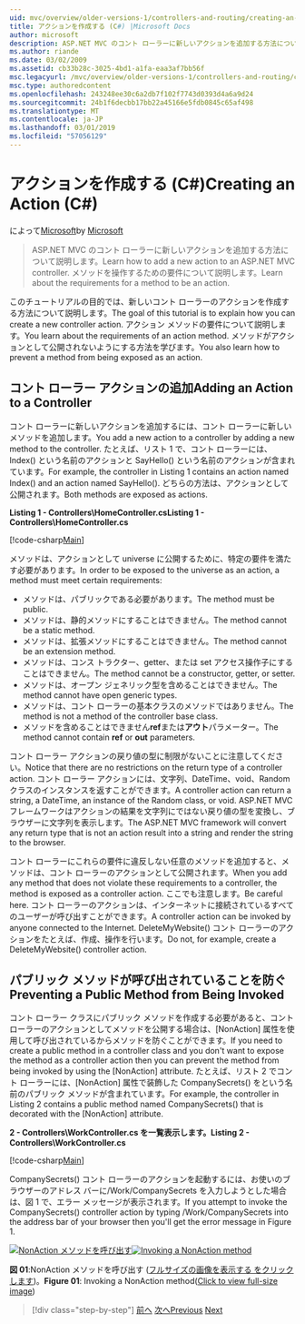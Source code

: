 ```yaml
---
uid: mvc/overview/older-versions-1/controllers-and-routing/creating-an-action-cs
title: アクションを作成する (C#) |Microsoft Docs
author: microsoft
description: ASP.NET MVC のコント ローラーに新しいアクションを追加する方法について説明します。 メソッドを操作するための要件について説明します。
ms.author: riande
ms.date: 03/02/2009
ms.assetid: cb33b28c-3025-4bd1-a1fa-eaa3af7bb56f
msc.legacyurl: /mvc/overview/older-versions-1/controllers-and-routing/creating-an-action-cs
msc.type: authoredcontent
ms.openlocfilehash: 243248ee30c6a2db7f102f7743d0393d4a6a9d24
ms.sourcegitcommit: 24b1f6decbb17bb22a45166e5fdb0845c65af498
ms.translationtype: MT
ms.contentlocale: ja-JP
ms.lasthandoff: 03/01/2019
ms.locfileid: "57056129"
---
```

<a name="creating-an-action-c"></a><span data-ttu-id="492d6-104">アクションを作成する (C#)</span><span class="sxs-lookup"><span data-stu-id="492d6-104">Creating an Action (C#)</span></span>
====================
<span data-ttu-id="492d6-105">によって[Microsoft](https://github.com/microsoft)</span><span class="sxs-lookup"><span data-stu-id="492d6-105">by [Microsoft](https://github.com/microsoft)</span></span>

> <span data-ttu-id="492d6-106">ASP.NET MVC のコント ローラーに新しいアクションを追加する方法について説明します。</span><span class="sxs-lookup"><span data-stu-id="492d6-106">Learn how to add a new action to an ASP.NET MVC controller.</span></span> <span data-ttu-id="492d6-107">メソッドを操作するための要件について説明します。</span><span class="sxs-lookup"><span data-stu-id="492d6-107">Learn about the requirements for a method to be an action.</span></span>


<span data-ttu-id="492d6-108">このチュートリアルの目的では、新しいコント ローラーのアクションを作成する方法について説明します。</span><span class="sxs-lookup"><span data-stu-id="492d6-108">The goal of this tutorial is to explain how you can create a new controller action.</span></span> <span data-ttu-id="492d6-109">アクション メソッドの要件について説明します。</span><span class="sxs-lookup"><span data-stu-id="492d6-109">You learn about the requirements of an action method.</span></span> <span data-ttu-id="492d6-110">メソッドがアクションとして公開されないようにする方法を学びます。</span><span class="sxs-lookup"><span data-stu-id="492d6-110">You also learn how to prevent a method from being exposed as an action.</span></span>

## <a name="adding-an-action-to-a-controller"></a><span data-ttu-id="492d6-111">コント ローラー アクションの追加</span><span class="sxs-lookup"><span data-stu-id="492d6-111">Adding an Action to a Controller</span></span>

<span data-ttu-id="492d6-112">コント ローラーに新しいアクションを追加するには、コント ローラーに新しいメソッドを追加します。</span><span class="sxs-lookup"><span data-stu-id="492d6-112">You add a new action to a controller by adding a new method to the controller.</span></span> <span data-ttu-id="492d6-113">たとえば、リスト 1 で、コント ローラーには、Index() という名前のアクションと SayHello() という名前のアクションが含まれています。</span><span class="sxs-lookup"><span data-stu-id="492d6-113">For example, the controller in Listing 1 contains an action named Index() and an action named SayHello().</span></span> <span data-ttu-id="492d6-114">どちらの方法は、アクションとして公開されます。</span><span class="sxs-lookup"><span data-stu-id="492d6-114">Both methods are exposed as actions.</span></span>

<span data-ttu-id="492d6-115">**Listing 1 - Controllers\HomeController.cs**</span><span class="sxs-lookup"><span data-stu-id="492d6-115">**Listing 1 - Controllers\HomeController.cs**</span></span>

[!code-csharp[Main](creating-an-action-cs/samples/sample1.cs)]

<span data-ttu-id="492d6-116">メソッドは、アクションとして universe に公開するために、特定の要件を満たす必要があります。</span><span class="sxs-lookup"><span data-stu-id="492d6-116">In order to be exposed to the universe as an action, a method must meet certain requirements:</span></span>

- <span data-ttu-id="492d6-117">メソッドは、パブリックである必要があります。</span><span class="sxs-lookup"><span data-stu-id="492d6-117">The method must be public.</span></span>
- <span data-ttu-id="492d6-118">メソッドは、静的メソッドにすることはできません。</span><span class="sxs-lookup"><span data-stu-id="492d6-118">The method cannot be a static method.</span></span>
- <span data-ttu-id="492d6-119">メソッドは、拡張メソッドにすることはできません。</span><span class="sxs-lookup"><span data-stu-id="492d6-119">The method cannot be an extension method.</span></span>
- <span data-ttu-id="492d6-120">メソッドは、コンス トラクター、getter、または set アクセス操作子にすることはできません。</span><span class="sxs-lookup"><span data-stu-id="492d6-120">The method cannot be a constructor, getter, or setter.</span></span>
- <span data-ttu-id="492d6-121">メソッドは、オープン ジェネリック型を含めることはできません。</span><span class="sxs-lookup"><span data-stu-id="492d6-121">The method cannot have open generic types.</span></span>
- <span data-ttu-id="492d6-122">メソッドは、コント ローラーの基本クラスのメソッドではありません。</span><span class="sxs-lookup"><span data-stu-id="492d6-122">The method is not a method of the controller base class.</span></span>
- <span data-ttu-id="492d6-123">メソッドを含めることはできません**ref**または**アウト**パラメーター。</span><span class="sxs-lookup"><span data-stu-id="492d6-123">The method cannot contain **ref** or **out** parameters.</span></span>

<span data-ttu-id="492d6-124">コント ローラー アクションの戻り値の型に制限がないことに注意してください。</span><span class="sxs-lookup"><span data-stu-id="492d6-124">Notice that there are no restrictions on the return type of a controller action.</span></span> <span data-ttu-id="492d6-125">コント ローラー アクションには、文字列、DateTime、void、Random クラスのインスタンスを返すことができます。</span><span class="sxs-lookup"><span data-stu-id="492d6-125">A controller action can return a string, a DateTime, an instance of the Random class, or void.</span></span> <span data-ttu-id="492d6-126">ASP.NET MVC フレームワークはアクションの結果を文字列にではない戻り値の型を変換し、ブラウザーに文字列を表示します。</span><span class="sxs-lookup"><span data-stu-id="492d6-126">The ASP.NET MVC framework will convert any return type that is not an action result into a string and render the string to the browser.</span></span>

<span data-ttu-id="492d6-127">コント ローラーにこれらの要件に違反しない任意のメソッドを追加すると、メソッドは、コント ローラーのアクションとして公開されます。</span><span class="sxs-lookup"><span data-stu-id="492d6-127">When you add any method that does not violate these requirements to a controller, the method is exposed as a controller action.</span></span> <span data-ttu-id="492d6-128">ここでも注意します。</span><span class="sxs-lookup"><span data-stu-id="492d6-128">Be careful here.</span></span> <span data-ttu-id="492d6-129">コント ローラーのアクションは、インターネットに接続されているすべてのユーザーが呼び出すことができます。</span><span class="sxs-lookup"><span data-stu-id="492d6-129">A controller action can be invoked by anyone connected to the Internet.</span></span> <span data-ttu-id="492d6-130">DeleteMyWebsite() コント ローラーのアクションをたとえば、作成、操作を行います。</span><span class="sxs-lookup"><span data-stu-id="492d6-130">Do not, for example, create a DeleteMyWebsite() controller action.</span></span>

## <a name="preventing-a-public-method-from-being-invoked"></a><span data-ttu-id="492d6-131">パブリック メソッドが呼び出されていることを防ぐ</span><span class="sxs-lookup"><span data-stu-id="492d6-131">Preventing a Public Method from Being Invoked</span></span>

<span data-ttu-id="492d6-132">コント ローラー クラスにパブリック メソッドを作成する必要があると、コント ローラーのアクションとしてメソッドを公開する場合は、[NonAction] 属性を使用して呼び出されているからメソッドを防ぐことができます。</span><span class="sxs-lookup"><span data-stu-id="492d6-132">If you need to create a public method in a controller class and you don't want to expose the method as a controller action then you can prevent the method from being invoked by using the [NonAction] attribute.</span></span> <span data-ttu-id="492d6-133">たとえば、リスト 2 でコント ローラーには、[NonAction] 属性で装飾した CompanySecrets() をという名前のパブリック メソッドが含まれています。</span><span class="sxs-lookup"><span data-stu-id="492d6-133">For example, the controller in Listing 2 contains a public method named CompanySecrets() that is decorated with the [NonAction] attribute.</span></span>

<span data-ttu-id="492d6-134">**2 - Controllers\WorkController.cs を一覧表示します。**</span><span class="sxs-lookup"><span data-stu-id="492d6-134">**Listing 2 - Controllers\WorkController.cs**</span></span>

[!code-csharp[Main](creating-an-action-cs/samples/sample2.cs)]

<span data-ttu-id="492d6-135">CompanySecrets() コント ローラーのアクションを起動するには、お使いのブラウザーのアドレス バーに/Work/CompanySecrets を入力しようとした場合は、図 1 で、エラー メッセージが表示されます。</span><span class="sxs-lookup"><span data-stu-id="492d6-135">If you attempt to invoke the CompanySecrets() controller action by typing /Work/CompanySecrets into the address bar of your browser then you'll get the error message in Figure 1.</span></span>


<span data-ttu-id="492d6-136">[![NonAction メソッドを呼び出す](creating-an-action-cs/_static/image1.jpg)](creating-an-action-cs/_static/image1.png)</span><span class="sxs-lookup"><span data-stu-id="492d6-136">[![Invoking a NonAction method](creating-an-action-cs/_static/image1.jpg)](creating-an-action-cs/_static/image1.png)</span></span>

<span data-ttu-id="492d6-137">**図 01**:NonAction メソッドを呼び出す ([フルサイズの画像を表示する をクリックします](creating-an-action-cs/_static/image2.png))。</span><span class="sxs-lookup"><span data-stu-id="492d6-137">**Figure 01**: Invoking a NonAction method([Click to view full-size image](creating-an-action-cs/_static/image2.png))</span></span>

> [!div class="step-by-step"]
> <span data-ttu-id="492d6-138">[前へ](creating-a-controller-cs.md)
> [次へ](asp-net-mvc-routing-overview-vb.md)</span><span class="sxs-lookup"><span data-stu-id="492d6-138">[Previous](creating-a-controller-cs.md)
[Next](asp-net-mvc-routing-overview-vb.md)</span></span>
